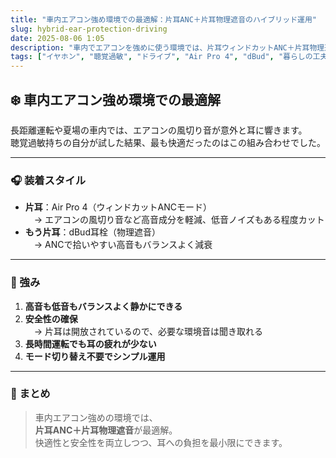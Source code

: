 ```yaml
---
title: "車内エアコン強め環境での最適解：片耳ANC＋片耳物理遮音のハイブリッド運用"
slug: hybrid-ear-protection-driving
date: 2025-08-06 1:05
description: "車内でエアコンを強めに使う環境では、片耳ウィンドカットANC＋片耳物理遮音（dBud）が快適。高音と低音をバランスよく減衰し、安全性と快適性を両立します。"
tags: ["イヤホン", "聴覚過敏", "ドライブ", "Air Pro 4", "dBud", "暮らしの工夫"]
---
```


## ❄️ 車内エアコン強め環境での最適解

長距離運転や夏場の車内では、エアコンの風切り音が意外と耳に響きます。  
聴覚過敏持ちの自分が試した結果、最も快適だったのはこの組み合わせでした。

---

### 🎧 装着スタイル
- **片耳**：Air Pro 4（ウィンドカットANCモード）  
　→ エアコンの風切り音など高音成分を軽減、低音ノイズもある程度カット
- **もう片耳**：dBud耳栓（物理遮音）  
　→ ANCで拾いやすい高音もバランスよく減衰

---

### 🌿 強み
1. **高音も低音もバランスよく静かにできる**
2. **安全性の確保**  
　→ 片耳は開放されているので、必要な環境音は聞き取れる
3. **長時間運転でも耳の疲れが少ない**
4. **モード切り替え不要でシンプル運用**

---

### 🚗 まとめ
> 車内エアコン強めの環境では、  
> **片耳ANC＋片耳物理遮音**が最適解。  
> 快適性と安全性を両立しつつ、耳への負担を最小限にできます。
